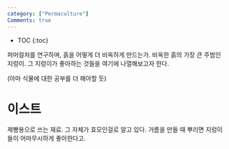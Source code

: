 ```yaml
---
category: ["Permaculture"]
Comments: true
---
```


* TOC
{:toc}

퍼머컬처를 연구하며, 흙을 어떻게 더 비옥하게 만드는가.
비옥한 흙의 가장 큰 주범인 지렁이. 그 지렁이가 좋아하는 것들을 여기에 나열해보고자 한다.

(아마 식물에 대한 공부를 더 해야할 듯)

# 이스트

제빵용으로 쓰는 재료. 그 자체가 효모인걸로 알고 있다. 거름을 만들 때 뿌리면 지렁이들이 어마무시하게 좋아한다고.
